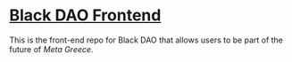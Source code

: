 
# [Black DAO Frontend](https://blk.finance/)

This is the front-end repo for Black DAO that allows users to be part of the future of _Meta Greece_.



